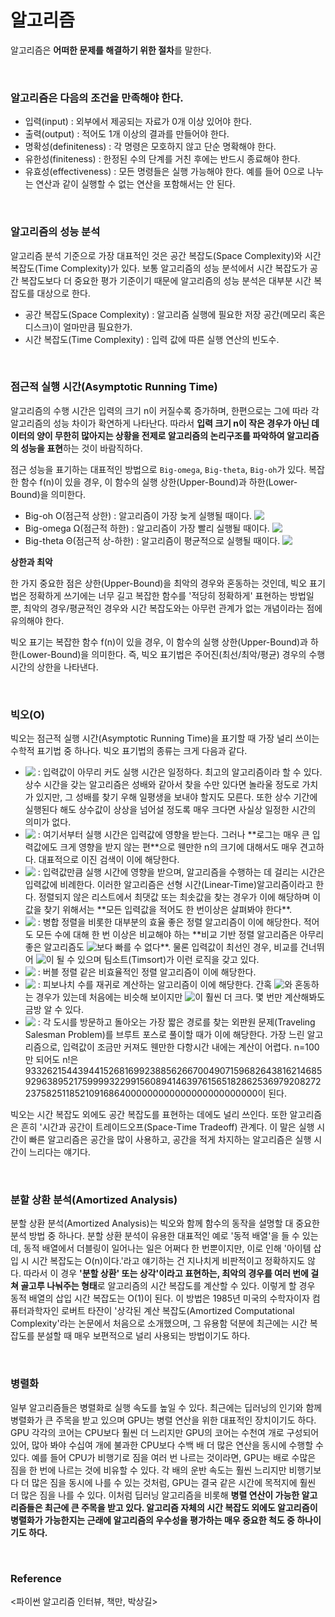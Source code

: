 # 알고리즘

알고리즘은 **어떠한 문제를 해결하기 위한 절차**를 말한다.

<br>

### 알고리즘은 다음의 조건을 만족해야 한다.

- 입력(input) : 외부에서 제공되는 자료가 0개 이상 있어야 한다.
- 출력(output) : 적어도 1개 이상의 결과를 만들어야 한다.
- 명확성(definiteness) : 각 명령은 모호하지 않고 단순 명확해야 한다.
- 유한성(finiteness) : 한정된 수의 단계를 거친 후에는 반드시 종료해야 한다.
- 유효성(effectiveness) : 모든 명령들은 실행 가능해야 한다. 예를 들어 0으로 나누는 연산과 같이 실행할 수 없는 연산을 포함해서는 안 된다.

<br>

### 알고리즘의 성능 분석

알고리즘 분석 기준으로 가장 대표적인 것은 공간 복잡도(Space Complexity)와 시간 복잡도(Time Complexity)가 있다. 보통 알고리즘의 성능 분석에서 시간 복잡도가 공간 복잡도보다 더 중요한 평가 기준이기 때문에 알고리즘의 성능 분석은 대부분 시간 복잡도를 대상으로 한다.

- 공간 복잡도(Space Complexity) : 알고리즘 실행에 필요한 저장 공간(메모리 혹은 디스크)이 얼마만큼 필요한가.
- 시간 복잡도(Time Complexity) : 입력 값에 따른 실행 연산의 빈도수.

<br>

### 점근적 실행 시간(Asymptotic Running Time)

알고리즘의 수행 시간은 입력의 크기 n이 커질수록 증가하며, 한편으로는 그에 따라 각 알고리즘의 성능 차이가 확연하게 나타난다. 따라서 **입력 크기 n이 작은 경우가 아닌 데이터의 양이 무한히 많아지는 상황을 전제로 알고리즘의 논리구조를 파악하여 알고리즘의 성능을 표현**하는 것이 바람직하다.

점근 성능을 표기하는 대표적인 방법으로 `Big-omega`, `Big-theta`, `Big-oh`가 있다. 복잡한 함수 f(n)이 있을 경우, 이 함수의 실행 상한(Upper-Bound)과 하한(Lower-Bound)을 의미한다.

- Big-oh O(점근적 상한) : 알고리즘이 가장 늦게 실행될 때이다.  <!-- $f(n) \le c\cdot g(n)$ --> <img style="transform: translateY(0.1em); background: white;" src="https://render.githubusercontent.com/render/math?math=f(n)%20%5Cle%20c%5Ccdot%20g(n)">
- Big-omega Ω(점근적 하한) : 알고리즘이 가장 빨리 실행될 때이다. <!-- $f(n) \ge c\cdot g(n)$ --> <img style="transform: translateY(0.1em); background: white;" src="https://render.githubusercontent.com/render/math?math=f(n)%20%5Cge%20c%5Ccdot%20g(n)">
- Big-theta Θ(점근적 상-하한) : 알고리즘이 평균적으로 실행될 때이다. <!-- $C1\cdot g(n) \le f(n) \le C2\cdot g(n)$ --> <img style="transform: translateY(0.1em); background: white;" src="https://render.githubusercontent.com/render/math?math=C1%5Ccdot%20g(n)%20%5Cle%20f(n)%20%5Cle%20C2%5Ccdot%20g(n)">

**상한과 최악**

한 가지 중요한 점은 상한(Upper-Bound)을 최악의 경우와 혼동하는 것인데, 빅오 표기법은 정확하게 쓰기에는 너무 길고 복잡한 함수를 '적당히 정확하게' 표현하는 방법일 뿐, 최악의 경우/평균적인 경우와 시간 복잡도와는 아무런 관계가 없는 개념이라는 점에 유의해야 한다.

빅오 표기는 복잡한 함수 f(n)이 있을 경우, 이 함수의 실행 상한(Upper-Bound)과 하한(Lower-Bound)을 의미한다. 즉, 빅오 표기법은 주어진(최선/최악/평균) 경우의 수행 시간의 상한을 나타낸다.

<br>

### 빅오(O)

빅오는 점근적 실행 시간(Asymptotic Running Time)을 표기할 때 가장 널리 쓰이는 수학적 표기법 중 하나다. 빅오 표기법의 종류는 크게 다음과 같다.

- <!-- $O(1)$ --> <img style="transform: translateY(0.1em); background: white;" src="https://render.githubusercontent.com/render/math?math=O(1)"> : 입력값이 아무리 커도 실행 시간은 일정하다. 최고의 알고리즘이라 할 수 있다. 상수 시간을 갖는 알고리즘은 성배와 같아서 찾을 수만 있다면 놀라울 정도로 가치가 있지만, 그 성배를 찾기 우해 일평생을 보내야 할지도 모른다. 또한 상수 기간에 실행된다 해도 상수값이 상상을 넘어설 정도록 매우 크다면 사실상 일정한 시간의 의미가 없다.
- <!-- $O(\log{n})$ --> <img style="transform: translateY(0.1em); background: white;" src="https://render.githubusercontent.com/render/math?math=O(%5Clog%7Bn%7D)"> : 여기서부터 실행 시간은 입력값에 영향을 받는다. 그러나 **로그는 매우 큰 입력값에도 크게 영향을 받지 않는 편**으로 웬만한 n의 크기에 대해서도 매우 견고하다. 대표적으로 이진 검색이 이에 해당한다.
- <!-- $O(n)$ --> <img style="transform: translateY(0.1em); background: white;" src="https://render.githubusercontent.com/render/math?math=O(n)"> : 입력값만큼 실행 시간에 영향을 받으며, 알고리즘을 수행하는 데 걸리는 시간은 입력값에 비례한다. 이러한 알고리즘은 선형 시간(Linear-Time)알고리즘이라고 한다. 정렬되지 않은 리스트에서 최댓값 또는 최솟값을 찾는 경우가 이에 해당하며 이 값을 찾기 위해서는 **모든 입력값을 적어도 한 번이상은 살펴봐야 한다**.
- <!-- $O(n\log{n})$ --> <img style="transform: translateY(0.1em); background: white;" src="https://render.githubusercontent.com/render/math?math=O(n%5Clog%7Bn%7D)"> : 병합 정렬을 비롯한 대부분의 효율 좋은 정렬 알고리즘이 이에 해당한다. 적어도 모든 수에 대해 한 번 이상은 비교해야 하는 **비교 기반 정렬 알고리즘은 아무리 좋은 알고리즘도 <!-- $O(n\log{n})$ --> <img style="transform: translateY(0.1em); background: white;" src="https://render.githubusercontent.com/render/math?math=O(n%5Clog%7Bn%7D)">보다 빠를 수 없다**. 물론 입력값이 최선인 경우, 비교를 건너뛰어 <!-- $O(n)$ --> <img style="transform: translateY(0.1em); background: white;" src="https://render.githubusercontent.com/render/math?math=O(n)">이 될 수 있으며 팀소트(Timsort)가 이런 로직을 갖고 있다.
- <!-- $O(n^2)$ --> <img style="transform: translateY(0.1em); background: white;" src="https://render.githubusercontent.com/render/math?math=O(n%5E2)"> : 버블 정렬 같은 비효율적인 정렬 알고리즘이 이에 해당한다.
- <!-- $O(2^n)$ --> <img style="transform: translateY(0.1em); background: white;" src="https://render.githubusercontent.com/render/math?math=O(2%5En)"> : 피보나치 수를 재귀로 계산하는 알고리즘이 이에 해당한다. 간혹 <!-- $n^2$ --> <img style="transform: translateY(0.1em); background: white;" src="https://render.githubusercontent.com/render/math?math=n%5E2">와 혼동하는 경우가 있는데 처음에는 비슷해 보이지만 <!-- $2^n$ --> <img style="transform: translateY(0.1em); background: white;" src="https://render.githubusercontent.com/render/math?math=2%5En">이 훨씬 더 크다. 몇 번만 계산해봐도 금방 알 수 있다.
- <!-- $O(n!)$ --> <img style="transform: translateY(0.1em); background: white;" src="https://render.githubusercontent.com/render/math?math=O(n!)"> : 각 도시를 방문하고 돌아오는 가장 짧은 경로를 찾는 외판원 문제(Traveling Salesman Problem)를 브루트 포스로 풀이할 때가 이에 해당한다. 가장 느린 알고리즘으로, 입력값이 조금만 커져도 웬만한 다항시간 내에는 계산이 어렵다. n=100만 되어도 n!은 93326215443944152681699238856266700490715968264381621468592963895217599993229915608941463976156518286253697920827223758251185210916864000000000000000000000000이 된다.

빅오는 시간 복잡도 외에도 공간 복잡도를 표현하는 데에도 널리 쓰인다. 또한 알고리즘은 흔히 '시간과 공간이 트레이드오프(Space-Time Tradeoff) 관계다. 이 말은 실행 시간이 빠른 알고리즘은 공간을 많이 사용하고, 공간을 적게 차지하는 알고리즘은 실행 시간이 느리다는 얘기다.

<br>

### 분할 상환 분석(Amortized Analysis)

분할 상환 분석(Amortized Analysis)는 빅오와 함께 함수의 동작을 설명할 대 중요한 분석 방법 중 하나다. 분할 상환 분석이 유용한 대표적인 예로 '동적 배열'을 들 수 있는데, 동적 배열에서 더블링이 일어나는 일은 어쩌다 한 번뿐이지만, 이로 인해 '아이템 삽입 시 시간 복잡도는 O(n)이다.'라고 얘기하는 건 지나치게 비판적이고 정확하지도 않다. 따라서 이 경우 **'분할 상환' 또는 상각'이라고 표현하는, 최악의 경우를 여러 번에 걸쳐 골고루 나눠주는 형태**로 알고리즘의 시간 복잡도를 계산할 수 있다. 이렇게 할 경우 동적 배열의 삽입 시간 복잡도는 O(1)이 된다. 이 방법은 1985년 미국의 수학자이자 컴퓨터과학자인 로버트 타잔이 '상각된 계산 복잡도(Amortized Computational Complexity'라는 논문에서 처음으로 소개했으며, 그 유용함 덕분에 최근에는 시간 복잡도를 분설할 때 매우 보편적으로 널리 사용되는 방법이기도 하다.

<br>

### 병렬화

일부 알고리즘들은 병렬화로 실행 속도를 높일 수 있다. 최근에는 딥러닝의 인기와 함께 병렬화가 큰 주목을 받고 있으며 GPU는 병렬 연산을 위한 대표적인 장치이기도 하다. GPU 각각의 코어는 CPU보다 훨씬 더 느리지만 GPU의 코어는 수천여 개로 구성되어 있어, 많아 봐야 수십여 개에 불과한 CPU보다 수백 배 더 많은 연산을 동시에 수행할 수 있다. 예를 들어 CPU가 비행기로 짐을 여러 번 나르는 것이라면, GPU는 배로 수많은 짐을 한 번에 나르는 것에 비유할 수 있다. 각 배의 운반 속도는 훨씬 느리지만 비행기보다 더 많은 짐을 동시에 나를 수 있는 것처럼, GPU는 결국 같은 시간에 목적지에 훨씬 더 많은 짐을 나를 수 있다. 이처럼 딥러닝 알고리즘을 비롯해 **병렬 연산이 가능한 알고리즘들은 최근에 큰 주목을 받고 있다. 알고리즘 자체의 시간 복잡도 외에도 알고리즘이 병렬화가 가능한지는 근래에 알고리즘의 우수성을 평가하는 매우 중요한 척도 중 하나이기도 하다.**

<br>

### Reference
<파이썬 알고리즘 인터뷰, 책만, 박상길>
